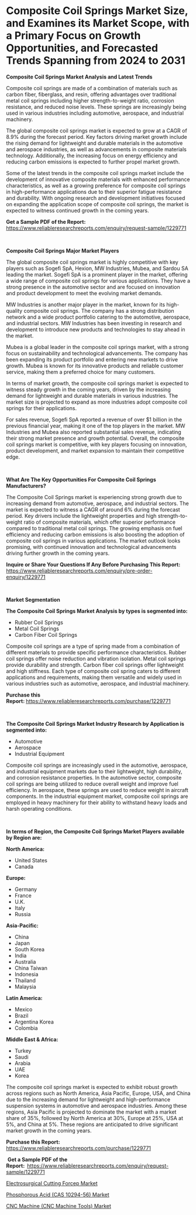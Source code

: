 <p><h1>Composite Coil Springs Market Size, and Examines its Market Scope, with a Primary Focus on Growth Opportunities, and Forecasted Trends Spanning from 2024 to 2031</h1></p><p><strong>Composite Coil Springs Market Analysis and Latest Trends</strong></p>
<p><p>Composite coil springs are made of a combination of materials such as carbon fiber, fiberglass, and resin, offering advantages over traditional metal coil springs including higher strength-to-weight ratio, corrosion resistance, and reduced noise levels. These springs are increasingly being used in various industries including automotive, aerospace, and industrial machinery.</p><p>The global composite coil springs market is expected to grow at a CAGR of 8.9% during the forecast period. Key factors driving market growth include the rising demand for lightweight and durable materials in the automotive and aerospace industries, as well as advancements in composite materials technology. Additionally, the increasing focus on energy efficiency and reducing carbon emissions is expected to further propel market growth.</p><p>Some of the latest trends in the composite coil springs market include the development of innovative composite materials with enhanced performance characteristics, as well as a growing preference for composite coil springs in high-performance applications due to their superior fatigue resistance and durability. With ongoing research and development initiatives focused on expanding the application scope of composite coil springs, the market is expected to witness continued growth in the coming years.</p></p>
<p><strong>Get a Sample PDF of the Report:&nbsp;</strong> <a href="https://www.reliableresearchreports.com/enquiry/request-sample/1229771">https://www.reliableresearchreports.com/enquiry/request-sample/1229771</a></p>
<p>&nbsp;</p>
<p><strong>Composite Coil Springs Major Market Players</strong></p>
<p><p>The global composite coil springs market is highly competitive with key players such as Sogefi SpA, Hexion, MW Industries, Mubea, and Sardou SA leading the market. Sogefi SpA is a prominent player in the market, offering a wide range of composite coil springs for various applications. They have a strong presence in the automotive sector and are focused on innovation and product development to meet the evolving market demands.</p><p>MW Industries is another major player in the market, known for its high-quality composite coil springs. The company has a strong distribution network and a wide product portfolio catering to the automotive, aerospace, and industrial sectors. MW Industries has been investing in research and development to introduce new products and technologies to stay ahead in the market.</p><p>Mubea is a global leader in the composite coil springs market, with a strong focus on sustainability and technological advancements. The company has been expanding its product portfolio and entering new markets to drive growth. Mubea is known for its innovative products and reliable customer service, making them a preferred choice for many customers.</p><p>In terms of market growth, the composite coil springs market is expected to witness steady growth in the coming years, driven by the increasing demand for lightweight and durable materials in various industries. The market size is projected to expand as more industries adopt composite coil springs for their applications.</p><p>For sales revenue, Sogefi SpA reported a revenue of over $1 billion in the previous financial year, making it one of the top players in the market. MW Industries and Mubea also reported substantial sales revenue, indicating their strong market presence and growth potential. Overall, the composite coil springs market is competitive, with key players focusing on innovation, product development, and market expansion to maintain their competitive edge.</p></p>
<p>&nbsp;</p>
<p><strong>What Are The Key Opportunities For Composite Coil Springs Manufacturers?</strong></p>
<p><p>The Composite Coil Springs market is experiencing strong growth due to increasing demand from automotive, aerospace, and industrial sectors. The market is expected to witness a CAGR of around 6% during the forecast period. Key drivers include the lightweight properties and high strength-to-weight ratio of composite materials, which offer superior performance compared to traditional metal coil springs. The growing emphasis on fuel efficiency and reducing carbon emissions is also boosting the adoption of composite coil springs in various applications. The market outlook looks promising, with continued innovation and technological advancements driving further growth in the coming years.</p></p>
<p><strong>Inquire or Share Your Questions If Any Before Purchasing This Report:</strong> <a href="https://www.reliableresearchreports.com/enquiry/pre-order-enquiry/1229771">https://www.reliableresearchreports.com/enquiry/pre-order-enquiry/1229771</a></p>
<p>&nbsp;</p>
<p><strong>Market Segmentation</strong></p>
<p><strong>The Composite Coil Springs Market Analysis by types is segmented into:</strong></p>
<p><ul><li>Rubber Coil Springs</li><li>Metal Coil Springs</li><li>Carbon Fiber Coil Springs</li></ul></p>
<p><p>Composite coil springs are a type of spring made from a combination of different materials to provide specific performance characteristics. Rubber coil springs offer noise reduction and vibration isolation. Metal coil springs provide durability and strength. Carbon fiber coil springs offer lightweight and high stiffness. Each type of composite coil spring caters to different applications and requirements, making them versatile and widely used in various industries such as automotive, aerospace, and industrial machinery.</p></p>
<p><strong>Purchase this Report:&nbsp;</strong><a href="https://www.reliableresearchreports.com/purchase/1229771">https://www.reliableresearchreports.com/purchase/1229771</a></p>
<p>&nbsp;</p>
<p><strong>The Composite Coil Springs Market Industry Research by Application is segmented into:</strong></p>
<p><ul><li>Automotive</li><li>Aerospace</li><li>Industrial Equipment</li></ul></p>
<p><p>Composite coil springs are increasingly used in the automotive, aerospace, and industrial equipment markets due to their lightweight, high durability, and corrosion resistance properties. In the automotive sector, composite coil springs are being utilized to reduce overall weight and improve fuel efficiency. In aerospace, these springs are used to reduce weight in aircraft components. In the industrial equipment market, composite coil springs are employed in heavy machinery for their ability to withstand heavy loads and harsh operating conditions.</p></p>
<p>&nbsp;</p>
<p><strong>In terms of Region, the Composite Coil Springs Market Players available by Region are:</strong></p>
<p>
    <p> <strong> North America: </strong>
        <ul>
            <li>United States</li>
            <li>Canada</li>
        </ul>
        </p> 
    <p> <strong> Europe: </strong>
        <ul>
            <li>Germany</li>
            <li>France</li>
            <li>U.K.</li>
            <li>Italy</li>
            <li>Russia</li>
        </ul>
        </p> 
    <p> <strong> Asia-Pacific: </strong>
        <ul>
            <li>China</li>
            <li>Japan</li>
            <li>South Korea</li>
            <li>India</li>
            <li>Australia</li>
            <li>China Taiwan</li>
            <li>Indonesia</li>
            <li>Thailand</li>
            <li>Malaysia</li>
        </ul>
        </p> 
    <p> <strong> Latin America: </strong>
        <ul>
            <li>Mexico</li>
            <li>Brazil</li>
            <li>Argentina Korea</li>
            <li>Colombia</li>
        </ul>
        </p> 
    <p> <strong> Middle East & Africa: </strong>
        <ul>
            <li>Turkey</li>
            <li>Saudi</li>
            <li>Arabia</li>
            <li>UAE</li>
            <li>Korea</li>
        </ul>
    </p>
    </p>
<p><p>The composite coil springs market is expected to exhibit robust growth across regions such as North America, Asia Pacific, Europe, USA, and China due to the increasing demand for lightweight and high-performance suspension systems in automotive and aerospace industries. Among these regions, Asia Pacific is projected to dominate the market with a market share of 35%, followed by North America at 30%, Europe at 25%, USA at 5%, and China at 5%. These regions are anticipated to drive significant market growth in the coming years.</p></p>
<p><strong>Purchase this Report: </strong><a href="https://www.reliableresearchreports.com/purchase/1229771">https://www.reliableresearchreports.com/purchase/1229771</a></p>
<p>&nbsp;<strong>Get a Sample PDF of the Report:&nbsp;&nbsp;</strong><a href="https://www.reliableresearchreports.com/enquiry/request-sample/1229771">https://www.reliableresearchreports.com/enquiry/request-sample/1229771</a></p>
<p><strong></strong></p>
<p><p><a href="https://view.publitas.com/reportprime-1/decoding-the-electrosurgical-cutting-forcep-market-a-deep-dive-into-the-latest-market-trends-market-segmentation-and-competitive-analysis/">Electrosurgical Cutting Forcep Market</a></p><p><a href="https://view.publitas.com/reportprime-1/phosphorous-acid-cas-10294-56-market-research-report-provides-critical-insights-that-can-help-shape-business-development-and-investment-strategies/">Phosphorous Acid (CAS 10294-56) Market</a></p><p><a href="https://view.publitas.com/reportprime-1/cnc-machine-cnc-machine-tools-market-provides-a-comprehensive-analysis-including-a-macro-overview-of-the-market-as-well-as-micro-details-such-as-market-size-and-competitive-landscape/">CNC Machine (CNC Machine Tools) Market</a></p></p>